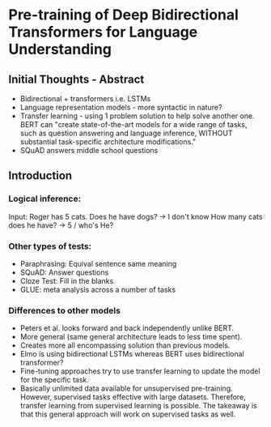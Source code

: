 # Pre-training of Deep Bidirectional Transformers for Language Understanding

## Initial Thoughts - Abstract
* Bidirectional + transformers i.e. LSTMs
* Language representation models - more syntactic in nature?
* Transfer learning - using 1 problem solution to help solve another one. BERT can "create state-of-the-art models for a wide range of tasks, such as question answering and language inference, WITHOUT substantial task-specific architecture modifications." 
* SQuAD answers middle school questions

## Introduction

### Logical inference: 

Input: Roger has 5 cats.
Does he have dogs? -> I don't know
How many cats does he have? -> 5 / who's He?

### Other types of tests:
* Paraphrasing: Equival sentence same meaning
* SQuAD: Answer questions
* Cloze Test: Fill in the blanks
* GLUE: meta analysis across a number of tasks

### Differences to other models
* Peters et al. looks forward and back independently unlike BERT. 
* More general (same general architecture leads to less time spent).
* Creates more all encompassing solution than previous models. 
* Elmo is using bidirectional LSTMs whereas BERT uses bidirectional transformer? 
* Fine-tuning approaches try to use transfer learning to update the model for the specific task.
* Basically unlimited data available for unsupervised pre-training. However, supervised tasks effective with large datasets. Therefore, transfer learning from supervised learning is possible. The takeaway is that this general approach will work on supervised tasks as well. 



